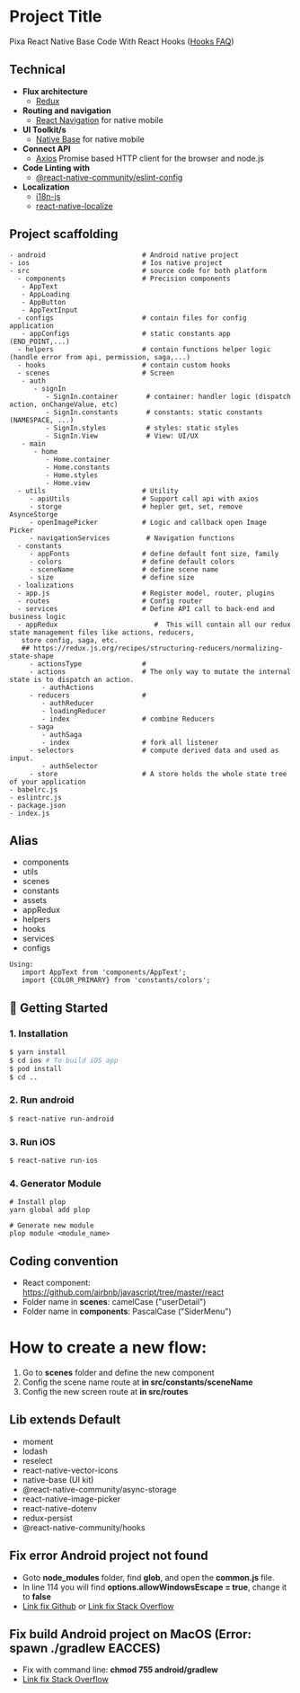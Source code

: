 # Project Title

Pixa React Native Base Code With React Hooks ([Hooks FAQ](https://reactjs.org/docs/hooks-faq.html))

## Technical

- **Flux architecture**
  - [Redux](https://redux.js.org/docs/introduction/)
- **Routing and navigation**
  - [React Navigation](https://github.com/react-navigation/react-navigation) for native mobile
- **UI Toolkit/s**
  - [Native Base](https://nativebase.io/) for native mobile
- **Connect API**
  - [Axios](https://github.com/axios/axios) Promise based HTTP client for the browser and node.js
- **Code Linting with**
  - [@react-native-community/eslint-config](https://www.npmjs.com/package/@react-native-community/eslint-config)
- **Localization**
  - [i18n-js](https://github.com/fnando/i18n-js)
  - [react-native-localize](https://github.com/react-native-community/react-native-localize)

## Project scaffolding

```
- android                        # Android native project
- ios                            # Ios native project
- src                            # source code for both platform
  - components                   # Precision components
   - AppText
   - AppLoading
   - AppButton
   - AppTextInput
  - configs                      # contain files for config application
   - appConfigs                  # static constants app (END_POINT,...)
  - helpers                      # contain functions helper logic (handle error from api, permission, saga,...)
  - hooks                        # contain custom hooks
  - scenes                       # Screen
   - auth
      - signIn
         - SignIn.container       # container: handler logic (dispatch action, onChangeValue, etc)
         - SignIn.constants       # constants: static constants (NAMESPACE, ...)
         - SignIn.styles          # styles: static styles
         - SignIn.View            # View: UI/UX
   - main
      - home
         - Home.container
         - Home.constants
         - Home.styles
         - Home.view
  - utils                        # Utility
     - apiUtils                  # Support call api with axios
     - storge                    # hepler get, set, remove AsynceStorge
     - openImagePicker           # Logic and callback open Image Picker
     - navigationServices         # Navigation functions
  - constants
     - appFonts                  # define default font size, family
     - colors                    # define default colors
     - sceneName                 # define scene name
     - size                      # define size
  - loalizations
  - app.js                       # Register model, router, plugins
  - routes                       # Config router
  - services                     # Define API call to back-end and business logic
  - appRedux                        #  This will contain all our redux state management files like actions, reducers,
   store config, saga, etc.
   ## https://redux.js.org/recipes/structuring-reducers/normalizing-state-shape
     - actionsType               #
     - actions                   # The only way to mutate the internal state is to dispatch an action.
        - authActions
     - reducers                  #
        - authReducer
        - loadingReducer
        - index                  # combine Reducers
     - saga
        - authSaga
        - index                  # fork all listener
     - selectors                 # compute derived data and used as input.
        - authSelector
     - store                     # A store holds the whole state tree of your application
- babelrc.js
- eslintrc.js
- package.json
- index.js
```

## Alias

- components
- utils
- scenes
- constants
- assets
- appRedux
- helpers
- hooks
- services
- configs

```
Using:
   import AppText from 'components/AppText';
   import {COLOR_PRIMARY} from 'constants/colors';
```

## 🚀 Getting Started

### 1. Installation

```bash
$ yarn install
$ cd ios # To build iOS app
$ pod install
$ cd ..
```

### 2. Run android

```sh
$ react-native run-android
```

### 3. Run iOS

```sh
$ react-native run-ios
```

### 4. Generator Module
```
# Install plop
yarn global add plop

# Generate new module
plop module <module_name>

```

## Coding convention

- React component: https://github.com/airbnb/javascript/tree/master/react
- Folder name in **scenes**: camelCase ("userDetail")
- Folder name in **components**: PascalCase ("SiderMenu")

# How to create a new flow:

1. Go to **scenes** folder and define the new component
2. Config the scene name route at **in src/constants/sceneName**
3. Config the new screen route at **in src/routes**

## Lib extends Default

- moment
- lodash
- reselect
- react-native-vector-icons
- native-base (UI kit)
- @react-native-community/async-storage
- react-native-image-picker
- react-native-dotenv
- redux-persist
- @react-native-community/hooks

<!--
### Note

- iOS: Do not use the `$ react-native link` command to add fonts for iOS, because there will be problems and cannot build iOS
- Android: `OK`

  <!-- ==== COMING SOON ====
  - react-native-linear-gradient
- react-native-firebase
- react-native-permissions

-->


## Fix error Android project not found
 
 - Goto **node_modules** folder, find **glob**, and open the **common.js** file. 
 - In line 114 you will find **options.allowWindowsEscape = true**, change it to **false**
 - [Link fix Github](https://github.com/facebook/react-native/issues/33835) or [Link fix Stack Overflow](https://stackoverflow.com/questions/72239857/react-native-android-project-not-found/72241166#72241166)

 ## Fix build Android project on MacOS (Error: spawn ./gradlew EACCES)
 
 - Fix with command line: **chmod 755 android/gradlew**  
 - [Link fix Stack Overflow](https://stackoverflow.com/questions/54541734/spawnsync-gradlew-eacces-error-when-running-react-native-project-on-emulator-u)